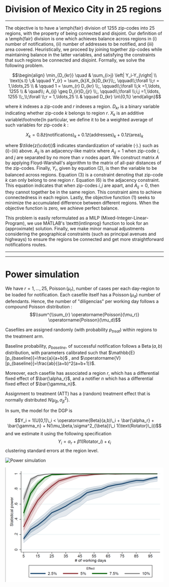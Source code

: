 # Division of Mexico City in 25 regions

---

The objective is to have a \emph{fair} division of 1255 zip-codes into 25 regions, with the property of being connected and disjoint. Our definition of a \emph{fair} division is one which achieves balance across regions in (i) number of notifications, (ii) number of addresses to be notified, and (iii) area covered. Heuristically, we proceed by joining together zip-codes while maintaining balance in the latter variables, and satisfying the constraints that such regions be connected and disjoint. Formally, we solve the following problem. 

$$\begin{align}
    \min_{D_{kr}} \quad & \sum_{i>j} \left| Y_i-Y_j\right| \\
      \text{s.t} \;& \qquad Y_{r} =  \sum_{k}X_{k}D_{kr}\\;,  \qquad\\;\forall \\;r = 1,\ldots,25 \\
       & \qquad  1 = \sum_{r} D_{kr} \\;,  \qquad\\;\forall \\;k =1,\ldots, 1255 \\
       & \quad\\;  A_{ij} \geq D_{ir}D_{jr} \\;,  \qquad\\;\forall \\;i,j =1,\ldots, 1255 \\;,\\;\forall \\;r = 1,\ldots,25   \\
       & \qquad D_{kr} \in\{0,1\}
\end{align}$$

where $k$ indexes a zip-code and $r$ indexes a region. $D_{kr}$ is a binary variable indicating whether zip-code $k$ belongs to region $r$. $X_{k}$ is an additive variable\footnote{In particular, we define it to be a weighted average of such variables for zip-code $k$ : 

$$X_k = 0.8\tilde{z}(\text{notifications})_k+0.1\tilde{z}(\text{addresses})_k+0.1\tilde{z}(\text{area})_k$$

where $\tilde{z(\cdot)}$ indicates standardization of variable $(\cdot)$.} such as (i)-(iii) above. $A_{ij}$ is an adjacency-like matrix where $A_{ij}=1$ when zip-code $i$, and $j$ are separated by no more than $v$ nodes apart. We construct matrix $A$ by applying Floyd-Warshall's algorithm to the matrix of all-pair distances of the zip-codes. Finally, $Y_r$, given by equation (2), is then the variable to be balanced across regions. Equation (3) is a constraint denoting that zip-code $k$ can only belong to one region $r$. Equation (6) is the adjacency constraint. This equation indicates that when zip-codes $i,j$ are apart, and $A_{ij}=0$, then they cannot together be in the same region. This constraint aims to achieve connectedness in each region.
Lastly, the objective function (1) seeks to minimize the accumulated difference between different regions. When the objective function is zero, we achieve perfect balance. 

This problem is easily reformulated as a MILP (Mixed-Integer-Linear-Program), we use MATLAB's \texttt{intlinprog} function to look for an (approximate) solution. Finally, we make minor manual adjustments considering the geographical constraints (such as principal avenues and highways) to ensure the regions be connected and get more straightforward notifications routes.  

---
---

# Power simulation 


We have $r=1,\ldots, 25$, $\operatorname{Poisson}(\mu_r)$, number of cases per each day-region to be loaded for notification. Each casefile itself has a $\operatorname{Poisson}(\mu_d)$ number of defendants. Hence, the number of "diligencias" per working day follows a compound Poisson distribution : 
$$\\sum^{\\sum_{r} \operatorname{Poisson}(\mu_r)} \operatorname{Poisson}(\mu_d)$$ 

Casefiles are assigned randomly (with probability $p_{treat}$) within regions to the treatment arm. 

Baseline probability, $p_{baseline}$, of successful notification follows a $\operatorname{Beta}(a,b)$ distribution, with parameters calibrated such that $\mathbb{E}[p_{baseline}]=\frac{a}{a+b}$ , and $\operatorname{V}[p_{baseline}]=\frac{ab}{(a+b)^2(a+b+1)}$. 

Moreover, each casefile has associated a region $r$, which has a differential fixed effect of $\bar{\alpha_r}$, and a notifier $n$ which has a differential fixed effect of $\bar{\gamma_n}$. 

Assignment to treatment (ATT) has a (random) treatment effect that is normally distributed $N(\mu_\beta,\sigma^2_{\beta})$. 

In sum, the model for the DGP is 

$$Y_i = 1(U[0,1]\_i < \operatorname{Beta}(a,b)\_i + \bar{\alpha_r} + \bar{\gamma_n} + N(\mu_\beta,\sigma^2_{\beta})\_i 1(\text{Rotator}\_i))$$
and we estimate it using the following specification
$$Y_{i} = \alpha_{r}  + \beta 1(\text{Rotator}\_i) + \epsilon_{i}$$
clustering standard errors at the region level.


![Power simulation](https://github.com/isaacmeza/division_cdmx/blob/main/DoFiles/pwr_simulation.do)



![Power simulation](https://raw.githubusercontent.com/isaacmeza/division_cdmx/main/pwr_sim_graph_1.png)

